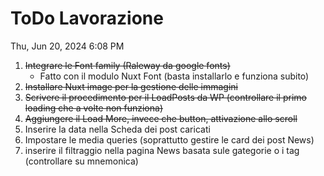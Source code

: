# ToDo Lavorazione

Thu, Jun 20, 2024 6:08 PM

1. ~~Integrare le Font family (Raleway da google fonts)~~
    * Fatto con il modulo Nuxt Font (basta installarlo e funziona subito)
2. ~~Installare Nuxt image per la gestione delle immagini~~
3. ~~Scrivere il procedimento per il LoadPosts da WP (controllare il primo loading che a volte non funziona)~~
4. ~~Aggiungere il Load More, invece che button, attivazione allo scroll~~
5. Inserire la data nella Scheda dei post caricati
6. Impostare le media queries (soprattutto gestire le card dei post News)
7. inserire il filtraggio nella pagina News basata sule gategorie o i tag (controllare su mnemonica)